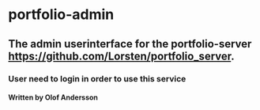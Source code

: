 # portfolio-admin

## The admin userinterface for the portfolio-server https://github.com/Lorsten/portfolio_server.

### User need to login in order to use this service



#### Written by Olof Andersson
